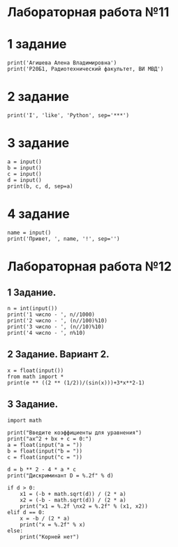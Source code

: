 # Лабораторная работа №11

# 1 задание
```
print('Агишева Алена Владимировна')
print('Р20Б1, Радиотехнический факультет, ВИ МВД')
```

# 2 задание
```
print('I', 'like', 'Python', sep='***')
```

# 3 задание
```
a = input()
b = input()
c = input()
d = input()
print(b, c, d, sep=a)
```

# 4 задание
```
name = input()
print('Привет, ', name, '!', sep='')
```

# Лабораторная работа №12

## 1 Задание.
```
n = int(input())
print('1 число - ', n//1000)
print('2 число - ', (n//100)%10)
print('3 число - ', (n//10)%10)
print('4 число - ', n%10)
```

## 2 Задание. Вариант 2.
```
x = float(input())
from math import *
print(e ** ((2 ** (1/2))/(sin(x)))+3*x**2-1)
```
## 3 Задание. 
```
import math
 
print("Введите коэффициенты для уравнения")
print("ax^2 + bx + c = 0:")
a = float(input("a = "))
b = float(input("b = "))
c = float(input("c = "))
 
d = b ** 2 - 4 * a * c
print("Дискриминант D = %.2f" % d)
 
if d > 0:
    x1 = (-b + math.sqrt(d)) / (2 * a)
    x2 = (-b - math.sqrt(d)) / (2 * a)
    print("x1 = %.2f \nx2 = %.2f" % (x1, x2))
elif d == 0:
    x = -b / (2 * a)
    print("x = %.2f" % x)
else:
    print("Корней нет")
```
